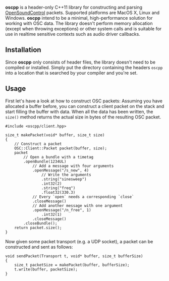 **oscpp** is a header-only C++11 library for constructing and parsing
[OpenSoundControl][OSC] packets. Supported platforms are MacOS X, Linux and
Windows. **oscpp** intend to be a minimal, high-performance solution for
working with OSC data. The library doesn't perform memory allocation (except
when throwing exceptions) or other system calls and is suitable for use in
realtime sensitive contexts such as audio driver callbacks.

## Installation

Since **oscpp** only consists of header files, the library doesn't need to be
compiled or installed. Simply put the directory containing the headers `oscpp`
into a location that is searched by your compiler and you're set.

## Usage

First let's have a look at how to construct OSC packets: Assuming you have
allocated a buffer before, you can construct a client packet on the stack and
start filling the buffer with data. When all the data has been written, the
`size()` method returns the actual size in bytes of the resulting OSC packet.

~~~~
#include <oscpp/client.hpp>

size_t makePacket(void* buffer, size_t size)
{
    // Construct a packet
    OSC::Client::Packet packet(buffer, size);
    packet
        // Open a bundle with a timetag
        .openBundle(1234UL)
            // Add a message with four arguments
            .openMessage("/s_new", 4)
                // Write the arguments
                .string("sinesweep")
                .int32(2)
                .string("freq")
                .float32(330.3)
            // Every `open` needs a corresponding `close`
            .closeMessage()
            // Add another message with one argument
            .openMessage("/n_free", 1)
                .int32(1)
            .closeMessage()
        .closeBundle();
    return packet.size();
}
~~~~

Now given some packet transport (e.g. a UDP socket), a packet can be
constructed and sent as follows:

~~~~
void sendPacket(Transport t, void* buffer, size_t bufferSize)
{
    size_t packetSize = makePacket(buffer, bufferSize);
    t.write(buffer, packetSize);
}
~~~~

[OSC]: http://opensoundcontrol.org

